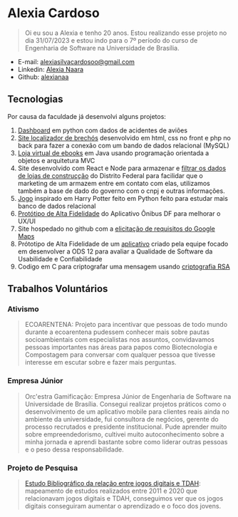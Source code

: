 # Alexia Cardoso

> Oi eu sou a Alexia e tenho 20 anos. Estou realizando esse projeto no dia 31/07/2023 e estou indo para o 7º período do curso de Engenharia de Software na Universidade de Brasília.

- E-mail: alexiasilvacardosoo@gmail.com
- Linkedin: [Alexia Naara](https://www.linkedin.com/in/alexia-naara/)
- Github: [alexianaa](https://github.com/alexianaa)

## Tecnologias

Por causa da faculdade já desenvolvi alguns projetos:

1. [Dashboard](https://github.com/alexianaa/Dashboard-Aviacao) em python com dados de acidentes de aviões
2. [Site localizador de brechós](https://github.com/alexianaa/Belchior) desenvolvido em html, css no front e php no back para fazer a conexão com um bando de dados relacional (MySQL)
3. [Loja virtual de ebooks](https://github.com/alexianaa/LojaEbook) em Java usando programação orientada a objetos e arquitetura MVC
4. Site desenvolvido com React e Node para armazenar e [filtrar os dados de lojas de construçção](https://github.com/mdsreq-fga-unb/2022.1-Capita-C) do Distrito Federal para facilidar que o marketing de um armazem entre em contato com elas, utilizamos também a base de dado do governo com o cnpj e outras informações.
5. [Jogo](https://github.com/SBD1/2022.2-grupo1-Harry-Potter) inspirado em Harry Potter feito em Python feito para estudar mais banco de dados relacional
6. [Protótipo de Alta Fidelidade](https://www.figma.com/file/uM9ym3sAZ7tOJm0fLK9cG7/Onibus-DF?type=design&mode=design&t=tvewNIwn8NfNNyqd-1) do Aplicativo Ônibus DF para melhorar o UX/UI
7. Site hospedado no github com a [elicitação de requisitos do Google Maps](https://github.com/Requisitos-de-Software/2022.2-GoogleMaps)
8. Prótotipo de Alta Fidelidade de um [aplicativo](https://www.figma.com/file/KJgiukTAnJQsNxv5LV7I3Z/Trabalho-final-Qualidade1?type=design&mode=design&t=tvewNIwn8NfNNyqd-1) criado pela equipe focado em desenvolver a ODS 12 para avaliar a Qualidade de Software da Usabilidade e Confiabilidade
9. Codigo em C para criptografar uma mensagem usando [criptografia RSA](https://github.com/alexianaa/Criptografia-RSA)

## Trabalhos Voluntários

### Ativismo

> ECOARENTENA: Projeto para incentivar que pessoas de todo mundo durante a ecoarentena pudessem conhecer mais sobre pautas socioambientais com especialistas nos assuntos, convidavamos pessoas importantes nas áreas para papos como Biotecnologia e Compostagem para conversar com qualquer pessoa que tivesse interesse em escutar sobre e fazer mais perguntas.

### Empresa Júnior

> Orc'estra Gamificação: Empresa Júnior de Engenharia de Software na Universidade de Brasília. Consegui realizar projetos práticos como o desenvolvimento de um aplicativo mobile para clientes reais ainda no ambiente da universidade, fui consultora de negócios, gerente do processo recrutados e presidente institucional. Pude aprender muito sobre empreendedorismo, cultivei muito autoconhecimento sobre a minha jornada e aprendi bastante sobre como liderar outras pessoas e o peso dessa responsabilidade.

### Projeto de Pesquisa

> [Estudo Bibliográfico da relação entre jogos digitais e TDAH](https://www.sbgames.org/proceedings2021/EducacaoFull/218867.pdf): mapeamento de estudos realizados entre 2011 e 2020 que relacionavam jogos digitais e TDAH, conseguimos ver que os jogos digitais conseguiram aumentar o aprendizado e o foco dos jovens.